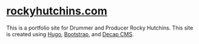 # [rockyhutchins.com](https://rockyhutchins.com)

This is a portfolio site for Drummer and Producer Rocky Hutchins. This site is created using [Hugo](https://gohugo.io/), [Bootstrap](https://getbootstrap.com/), and [Decap CMS](https://decapcms.org/docs/collection-types/).
